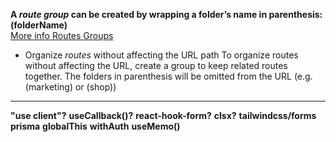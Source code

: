 **A _route group_ can be created by wrapping a folder’s name in parenthesis: (folderName)**  
[More info Routes Groups](https://nextjs.org/docs/app/building-your-application/routing/route-groups)

- Organize _routes_ without affecting the URL path
  To organize routes without affecting the URL, create a group to keep related routes together. The folders in parenthesis will be omitted from the URL (e.g. (marketing) or (shop))

<hr>

**"use client"?**
**useCallback()?**
**react-hook-form?**
**clsx?**
**tailwindcss/forms**
**prisma**
**globalThis**
**withAuth**
**useMemo()**
